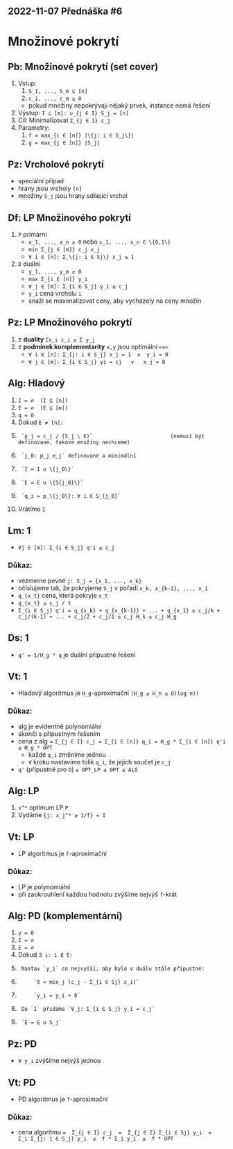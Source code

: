 2022-11-07
Přednáška #6
------------



Množinové pokrytí
=================



Pb: Množinové pokrytí (set cover)
---------------------------------
1. Vstup:
	1. `S_1, ..., S_m ⊆ [n]`
	2. `c_1, ..., c_m ≥ 0`
	- pokud množiny nepokrývají nějaký prvek, instance nemá řešení
2. Výstup: `I ⊆ [m]: ∪_{j ∈ I} S_j = [n]`
3. Cíl: Minimalizovat `Σ_{j ∈ I} c_j`
4. Parametry:
	1. `f = max_{i ∈ [n]} |\{j: i ∈ S_j\}|`
	2. `g = max_{j ∈ [n]} |S_j|`


Pz: Vrcholové pokrytí
---------------------
- speciální případ
- hrany jsou vrcholy `[n]`
- množiny `S_j` jsou hrany sdílející vrchol


Df: LP Množinového pokrytí
--------------------------
1. `P` primární
	- `x_1, ..., x_n ≥ 0`   nebo   `x_1, ..., x_n ∈ \{0,1\}`
	- `min Σ_{j ∈ [m]} c_j x_j`
	- `∀ i ∈ [n]: Σ_\{j: i ∈ Sj\} x_j ≥ 1`
2. `D` duální
	- `y_1, ..., y_m ≥ 0`
	- `max Σ_{i ∈ [n]} y_i`
	- `∀_j ∈ [m]: Σ_{i ∈ S_j} y_i ≤ c_j`
	+ `y_i` cena vrcholu `i`
	+ snaží se maximalizovat ceny, aby vycházely na ceny množin


Pz: LP Množinového pokrytí
--------------------------
1. z **duality** `Σx_i c_i ≥ Σ y_j`
2. z **podmínek komplementarity** `x,y` jsou optimální  `<=>`
	- `∀ i ∈ [n]: Σ_{j: i ∈ S_j} x_j = 1  ∨  y_i = 0`
	- `∀ j ∈ [m]: Σ_{i ∈ S_j} yi = cj   ∨   x_j = 0`


Alg: Hladový
------------
1. `I = ∅  (I ⊆ [n])`
2. `E = ∅  (E ⊆ [m])`
3. `q = 0`
4. Dokud `E ≠ [n]:`
5. 		`p_j = c_j / (S_j \ E)` 	 					(nemusí být definované, takové množiny nechceme)
6.   	`j_0: p_j e_j` definované a minimální
7.    	`I = I ∪ \{j_0\}`
8.     	`E = E ∪ \{S{j_0}\}`
9.      `q_i = p_\{j_0\}: ∀ i ∈ S_{j_0}`
10. Vrátíme `I`



Lm: 1
-----
- `∀j ∈ [m]: Σ_{i ∈ S_j} q'i ≤ c_j`

### Důkaz:
- vezmeme pevné `j: S_j = {x_1, ..., x_k}`
- očíslujeme tak, že pokryjeme `S_j` v pořadí `x_k, x_{k-1}, ..., x_1`
- `q_{x_t}` cena, která pokryje `x_t`
- `q_{x_t} ≤ c_j / t`
- `Σ_{i ∈ S_j} q'i = q_{x_k} + q_{x_{k-1}} + ... + q_{x_1} ≤ c_j/k + c_j/(k-1) + ... + c_j/2 + c_j/1 ≤ c_j H_k ≤ c_j H_g`


Ds: 1
-----
- `q' = 1/H_g * q` je duální přípustné řešení


Vt: 1
-----
- Hladový algoritmus je `H_g`-aproximační			`(H_g ≤ H_n ≤ O(log n))`

### Důkaz:
- alg je evidentně polynomiální
- skončí s přípustným řešením
- cena z alg = `Σ_{j ∈ I} c_j = Σ_{i ∈ [n]} q_i = H_g * Σ_{i ∈ [n]} q'i ≤ H_g * OPT`
	+ každé `q_i` změníme jednou
	+ `∀` kroku nastavíme tolik `q_i`, že jejich součet je `c_j`
- `q'` (přípustné pro `D`) `≤ OPT_LP ≤ OPT ≤ ALG`


Alg: LP
-------
1. `x^*` optimum LP `P`
2. Vydáme `{j: x_j^* ≥ 1/f} = I`


Vt: LP
------
- LP algoritmus je `f`-aproximační

### Důkaz:
- LP je polynomiální
- při zaokrouhlení každou hodnotu zvýšíme nejvýš `f`-krát



Alg: PD (komplementární)
------------------------
1. `y = 0`
2. `I = ∅`
3. `E = ∅`
4. Dokud `∃ i: i ∉ E:`
5. 		Nastav `y_i` co nejvyšší, aby bylo v duálu stále přípustné:
6.   		`δ = min_j (c_j - Σ_{i ∈ Sj} x_i)`
7.    		`y_i = y_i + δ`
8.      Do `I` přidáme `∀_j: Σ_{i ∈ S_j} y_i = c_j`
9.      `E = E ∪ S_j`


Pz: PD
------
- `∀ y_i` zvýšíme nejvýš jednou


Vt: PD
------
- PD algoritmus je `f`-aproximační

### Důkaz:
- cena algoritmu  `=  Σ_{j ∈ I} c_j  =  Σ_{j ∈ I} Σ_{i ∈ Sj} y_i  =  Σ_i Σ_{j: i ∈ S_j} y_i  ≤  f * Σ_i y_i  ≤  f * OPT`